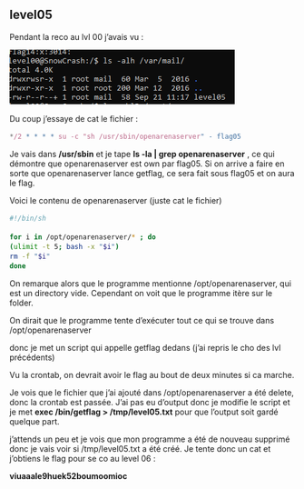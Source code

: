 ## level05
    
Pendant la reco au lvl 00 j’avais vu :

![Untitled](./screenshots/Untitled%206.png)

Du coup j’essaye de cat le fichier :

```jsx
*/2 * * * * su -c "sh /usr/sbin/openarenaserver" - flag05
```

Je vais dans **/usr/sbin** et je tape **ls -la | grep openarenaserver** , ce qui  démontre que openarenaserver est own par flag05. Si on arrive a faire en sorte que openarenaserver lance getflag, ce sera fait sous flag05 et on aura le flag.

Voici le contenu de openarenaserver (juste cat le fichier)

```bash
#!/bin/sh

for i in /opt/openarenaserver/* ; do
(ulimit -t 5; bash -x "$i")
rm -f "$i"                                                                                                   
done
```

On remarque alors que le programme mentionne /opt/openarenaserver, qui est un directory vide. Cependant on voit que le programme itère sur le folder.

On dirait que le programme tente d’exécuter tout ce qui se trouve dans /opt/openarenaserver

donc je met un script qui appelle getflag dedans (j’ai repris le cho des lvl précédents)

Vu la crontab, on devrait avoir le flag au bout de deux minutes si ca marche.

Je vois que le fichier que j’ai ajouté dans /opt/openarenaserver a été delete, donc la crontab est passée. J’ai pas eu d’output donc je modifie le script et je met **exec /bin/getflag > /tmp/level05.txt** pour que l’output soit gardé quelque part.

j’attends un peu et je vois que mon programme a été de nouveau supprimé donc je vais voir si /tmp/level05.txt a été créé. Je tente donc un cat et j’obtiens le flag pour se co au level 06 : 

**viuaaale9huek52boumoomioc**